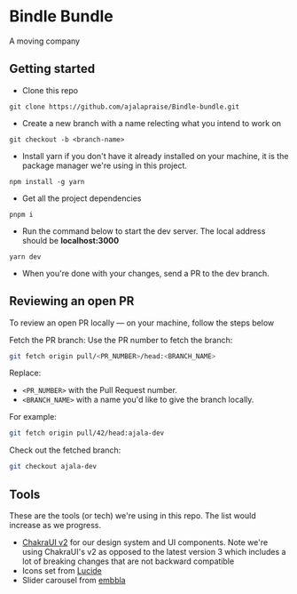 # Bindle Bundle

A moving company

## Getting started
- Clone this repo

```shell
git clone https://github.com/ajalapraise/Bindle-bundle.git
```

- Create a new branch with a name relecting what you intend to work on

```shell
git checkout -b <branch-name>
```

- Install yarn if you don't have it already installed on your machine, it is the package manager we're using in this project.

```shell
npm install -g yarn

```

- Get all the project dependencies

```shell
pnpm i
```

- Run the command below to start the dev server. The local address should be **localhost:3000**
```shell
yarn dev
```

- When you're done with your changes, send a PR to the dev branch.

## Reviewing an open PR

To review an open PR locally &mdash; on your machine, follow the steps below

Fetch the PR branch: Use the PR number to fetch the branch:

```bash
git fetch origin pull/<PR_NUMBER>/head:<BRANCH_NAME>
```

Replace:
- `<PR_NUMBER>` with the Pull Request number.
- `<BRANCH_NAME>` with a name you'd like to give the branch locally.

For example:
```bash
git fetch origin pull/42/head:ajala-dev
```

Check out the fetched branch:

```bash
git checkout ajala-dev
```

## Tools

These are the tools (or tech) we're using in this repo. The list would increase as we progress.

- [ChakraUI v2](https://v2.chakra-ui.com/) for our design system and UI components. Note we're using ChakraUI's v2 as opposed to the latest version 3 which includes a lot of breaking changes that are not backward compatible
- Icons set from [Lucide](https://lucide.dev/icons/)
- Slider carousel from [embbla](https://www.embla-carousel.com/)


